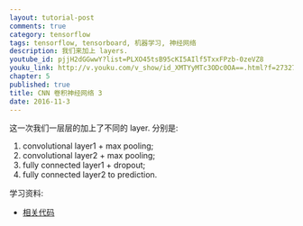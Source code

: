 ```yaml
---
layout: tutorial-post
comments: true
category: tensorflow
tags: tensorflow, tensorboard, 机器学习, 神经网络
description: 我们来加上 layers.
youtube_id: pjjH2dGGwwY?list=PLXO45tsB95cKI5AIlf5TxxFPzb-0zeVZ8
youku_link: http://v.youku.com/v_show/id_XMTYyMTc3ODc0OA==.html?f=27327189&o=1
chapter: 5
published: true
title: CNN 卷积神经网络 3
date: 2016-11-3
---
```


这一次我们一层层的加上了不同的 layer. 分别是:
1. convolutional layer1 + max pooling;
2. convolutional layer2 + max pooling;
3. fully connected layer1 + dropout;
4. fully connected layer2 to prediction.

学习资料:
  * [相关代码](https://github.com/MorvanZhou/tutorials/tree/master/tensorflowTUT/tf18_CNN3)